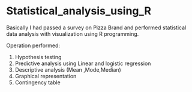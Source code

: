 # Statistical_analysis_using_R
Basically I had passed a survey on Pizza Brand and performed statistical data analysis with visualization using R programming.

Operation performed:
1) Hypothesis testing
2) Predictive analysis using Linear and logistic regression
3) Descriptive analysis (Mean ,Mode,Median)
4) Graphical representation
5) Contingency table 
